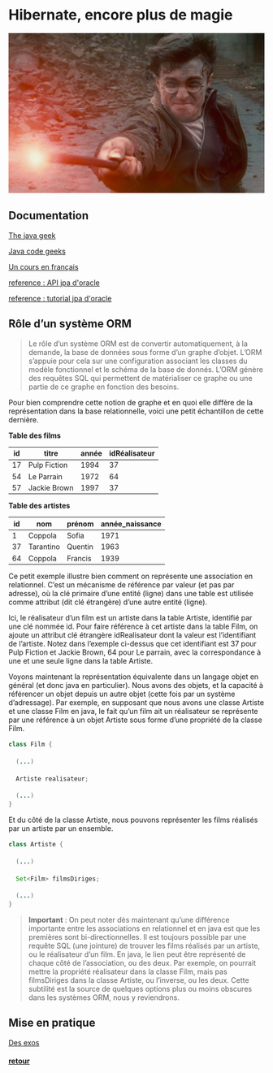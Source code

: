 # Hibernate, encore plus de magie

![magic](img/more-magic.png)

## Documentation
[The java geek](http://www.thejavageek.com/jpa-tutorials/)

[Java code geeks](https://www.javacodegeeks.com/2015/02/jpa-tutorial.html#entitymanager)

[Un cours en français](http://orm.bdpedia.fr/introjpa.html)

[reference : API jpa d'oracle](https://docs.oracle.com/javaee/7/api/javax/persistence/package-summary.html)

[reference : tutorial jpa d'oracle](https://docs.oracle.com/javaee/7/tutorial/partpersist.htm)

## Rôle d’un système ORM

> Le rôle d’un système ORM est de convertir automatiquement, à la demande, la base de données sous forme d’un graphe d’objet. L’ORM s’appuie pour cela sur une configuration associant les classes du modèle fonctionnel et le schéma de la base de donnés. L’ORM génère des requêtes SQL qui permettent de matérialiser ce graphe ou une partie de ce graphe en fonction des besoins.

Pour bien comprendre cette notion de graphe et en quoi elle diffère de la représentation dans la base relationnelle, voici une petit échantillon de cette dernière.

**Table des films**

id	| titre      |	année  |idRéalisateur
-----|-----------|---------|----------------
17	|Pulp Fiction| 1994    |	37
54	|Le Parrain	 | 1972	   | 64
57	|Jackie Brown	| 1997	| 37

**Table des artistes**

id	|nom|	prénom	|année_naissance
---|----|---------|------------------
1	|Coppola	| Sofia	|1971
37|	Tarantino |	Quentin|	1963
64|	Coppola	 | Francis|	1939

Ce petit exemple illustre bien comment on représente une association en relationnel. C’est un mécanisme de référence par valeur (et pas par adresse), où la clé primaire d’une entité (ligne) dans une table est utilisée comme attribut (dit clé étrangère) d’une autre entité (ligne).

Ici, le réalisateur d’un film est un artiste dans la table Artiste, identifié par une clé nommée id. Pour faire référence à cet artiste dans la table Film, on ajoute un attribut clé étrangère idRealisateur dont la valeur est l’identifiant de l’artiste. Notez dans l’exemple ci-dessus que cet identifiant est 37 pour Pulp Fiction et Jackie Brown, 64 pour Le parrain, avec la correspondance à une et une seule ligne dans la table Artiste.

Voyons maintenant la représentation équivalente dans un langage objet en général (et donc java en particulier). Nous avons des objets, et la capacité à référencer un objet depuis un autre objet (cette fois par un système d’adressage). Par exemple, en supposant que nous avons une classe Artiste et une classe Film en java, le fait qu’un film ait un réalisateur se représente par une référence à un objet Artiste sous forme d’une propriété de la classe Film.

```java
class Film {

  (...)

  Artiste realisateur;

  (...)
}
```

Et du côté de la classe Artiste, nous pouvons représenter les films réalisés par un artiste par un ensemble.

```java
class Artiste {

  (...)

  Set<Film> filmsDiriges;

  (...)
}
```

> **Important** : On peut noter dès maintenant qu’une différence importante entre les associations en relationnel et en java est que les premières sont bi-directionnelles. Il est toujours possible par une requête SQL (une jointure) de trouver les films réalisés par un artiste, ou le réalisateur d’un film. En java, le lien peut être représenté de chaque côté de l’association, ou des deux. Par exemple, on pourrait mettre la propriété réalisateur dans la classe Film, mais pas filmsDiriges dans la classe Artiste, ou l’inverse, ou les deux. Cette subtilité est la source de quelques options plus ou moins obscures dans les systèmes ORM, nous y reviendrons.



## Mise en pratique   


[Des exos](td.md)   


#### [retour](https://jtobelem-simplon.github.io/training/README.md)
